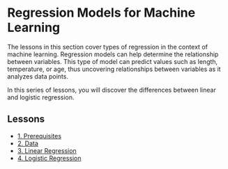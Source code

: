 # Regression Models for Machine Learning

The lessons in this section cover types of regression in the context of machine learning. Regression models can help determine the relationship between variables. This type of model can predict values such as length, temperature, or age, thus uncovering relationships between variables as it analyzes data points.

In this series of lessons, you will discover the differences between linear and logistic regression.


## Lessons
- [1. Prerequisites](1-prerequisites/README.md)
- [2. Data](2-data/README.md)
- [3. Linear Regression](3-linear/README.md)
- [4. Logistic Regression](4-logistic/README.md)